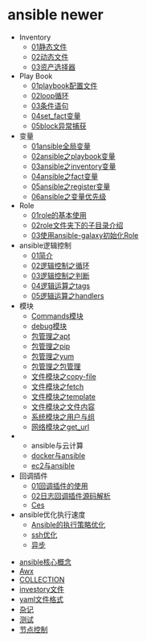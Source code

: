 # ansible newer

- Inventory
  * [01静态文件](inventory/01静态文件.md)
  * [02动态文件](inventory/02动态文件.md)
  * [03资产选择器](inventory/03资产选择器.md)
- Play Book
  * [01playbook配置文件](play-book/01playbook配置文件.md)
  * [02loop循环](play-book/02loop循环.md)
  * [03条件语句](play-book/03条件语句.md)
  * [04set_fact变量](play-book/04set_fact变量.md)
  * [05block异常捕获](play-book/05block异常捕获.md)
- 变量
  * [01ansible全局变量](变量/01ansible全局变量.md)
  * [02ansible之playbook变量](变量/02ansible之playbook变量.md)
  * [03ansible之inventory变量](变量/03ansible之inventory变量.md)
  * [04ansible之fact变量](变量/04ansible之fact变量.md)
  * [05ansible之register变量](变量/05ansible之register变量.md)
  * [06ansible之变量优先级](变量/06ansible之变量优先级.md)
- Role
  * [01role的基本使用](Role/01role的基本使用.md)
  * [02role文件夹下的子目录介绍](Role/02role文件夹下的子目录介绍.md)
  * [03使用ansible-galaxy初始化Role](Role/03使用ansible-galaxy初始化Role.md)
- ansible逻辑控制
  * [01简介](ansible逻辑控制/01简介.md)
  * [02逻辑控制之循环](ansible逻辑控制/02逻辑控制之循环.md)
  * [03逻辑控制之判断](ansible逻辑控制/03逻辑控制之判断.md)
  * [04逻辑运算之tags](ansible逻辑控制/04逻辑运算之tags.md)
  * [05逻辑运算之handlers](ansible逻辑控制/05逻辑运算之handlers.md)
- 模块
  * [Commands模块](模块/Commands模块.md)
  * [debug模块](模块/debug模块.md)
  * [包管理之apt](模块/包管理之apt.md)
  * [包管理之pip](模块/包管理之pip.md)
  * [包管理之yum](模块/包管理之yum.md)
  * [包管理之包管理](模块/包管理之包管理.md)
  * [文件模块之copy-file](模块/文件模块之copy-file.md)
  * [文件模块之fetch](模块/文件模块之fetch.md)
  * [文件模块之template](模块/文件模块之template.md)
  * [文件模块之文件内容](模块/文件模块之文件内容.md)
  * [系统模块之用户与组](模块/系统模块之用户与组.md)
  * [网络模块之get_url](模块/网络模块之get_url.md)
- - ansible与云计算
  * [docker与ansible](ansible与云计算/docker与ansible.md)
  * [ec2与ansible](ansible与云计算/ec2与ansible.md)
- 回调插件
  * [01回调插件的使用](回调插件/01回调插件的使用.md)
  * [02日志回调插件源码解析](回调插件/02日志回调插件源码解析.md)
  * [Ces](回调插件/ces.md)
- ansible优化执行速度
  * [Ansible的执⾏策略优化](ansible优化执行速度/Ansible的执⾏策略优化.md)
  * [ssh优化](ansible优化执行速度/ssh优化.md)
  * [异步](ansible优化执行速度/异步.md)
* [ansible核心概念](ansible核心概念.md)
* [Awx](awx.md)
* [COLLECTION](COLLECTION.md)
* [investory文件](investory文件.md)
* [yaml文件格式](yaml文件格式.md)
* [杂记](杂记.md)
* [测试](测试.md)
* [节点控制](节点控制.md)
